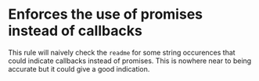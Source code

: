 # Enforces the use of promises instead of callbacks

This rule will naively check the `readme` for some string occurences that could indicate callbacks instead of promises. This is nowhere near to being accurate but it could give a good indication.
